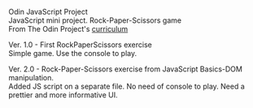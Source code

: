 Odin JavaScript Project</br>
JavaScript mini project. Rock-Paper-Scissors game</br>
From The Odin Project's [curriculum](https://www.theodinproject.com/courses/web-development-101/lessons/rock-paper-scissors)</br>

Ver. 1.0 - First RockPaperScissors exercise</br>
Simple game. Use the console to play. </br>

Ver. 2.0 - Rock-Paper-Scissors exercise from JavaScript Basics-DOM manipulation.</br>
Added JS script on a separate file. No need of console to play. Need a prettier and more informative UI.</br>
